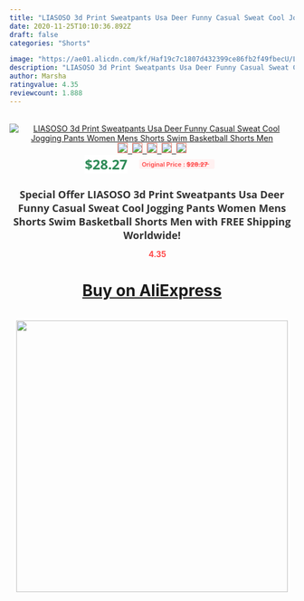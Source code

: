 ```yaml
---
title: "LIASOSO 3d Print Sweatpants Usa Deer Funny Casual Sweat Cool Jogging Pants Women Mens Shorts Swim Basketball Shorts Men"
date: 2020-11-25T10:10:36.892Z
draft: false
categories: "Shorts"

image: "https://ae01.alicdn.com/kf/Haf19c7c1807d432399ce86fb2f49fbecU/LIASOSO-3d-Print-Sweatpants-Usa-Deer-Funny-Casual-Sweat-Cool-Jogging-Pants-Women-Mens-Shorts-Swim.jpg"
description: "LIASOSO 3d Print Sweatpants Usa Deer Funny Casual Sweat Cool Jogging Pants Women Mens Shorts Swim Basketball Shorts Men"
author: Marsha
ratingvalue: 4.35
reviewcount: 1.888
---
```

<br>
<div style="text-align: center;">
<a href="https://s.click.aliexpress.com/e/_9jouHn" target="_blank" rel="nofollow noopener noreferrer"><img alt="LIASOSO 3d Print Sweatpants Usa Deer Funny Casual Sweat Cool Jogging Pants Women Mens Shorts Swim Basketball Shorts Men" class="magnifier-image" src="https://ae01.alicdn.com/kf/Haf19c7c1807d432399ce86fb2f49fbecU/LIASOSO-3d-Print-Sweatpants-Usa-Deer-Funny-Casual-Sweat-Cool-Jogging-Pants-Women-Mens-Shorts-Swim.jpg_640x640.jpg">
<br>
<img style="border:1px solid salmon" src="https://ae01.alicdn.com/kf/Haf19c7c1807d432399ce86fb2f49fbecU/LIASOSO-3d-Print-Sweatpants-Usa-Deer-Funny-Casual-Sweat-Cool-Jogging-Pants-Women-Mens-Shorts-Swim.jpg_120x120.jpg">&nbsp;&nbsp;<img style="border:1px solid salmon" src="https://ae01.alicdn.com/kf/Hc17efcb203b84940bf8ed9cd5947b3414/LIASOSO-3d-Print-Sweatpants-Usa-Deer-Funny-Casual-Sweat-Cool-Jogging-Pants-Women-Mens-Shorts-Swim.jpg_120x120.jpg">&nbsp;&nbsp;<img style="border:1px solid salmon" src="https://ae01.alicdn.com/kf/Hea4a6266dcad408491d535f28baf1408E/LIASOSO-3d-Print-Sweatpants-Usa-Deer-Funny-Casual-Sweat-Cool-Jogging-Pants-Women-Mens-Shorts-Swim.jpg_120x120.jpg">&nbsp;&nbsp;<img style="border:1px solid salmon" src="https://ae01.alicdn.com/kf/H6cb623ff54024ecd9a09ddb2fbb7cd5dS/LIASOSO-3d-Print-Sweatpants-Usa-Deer-Funny-Casual-Sweat-Cool-Jogging-Pants-Women-Mens-Shorts-Swim.jpg_120x120.jpg">&nbsp;&nbsp;<img style="border:1px solid salmon" src="https://ae01.alicdn.com/kf/H08b215bf5b854d6e87b3c07acc5d68a7U/LIASOSO-3d-Print-Sweatpants-Usa-Deer-Funny-Casual-Sweat-Cool-Jogging-Pants-Women-Mens-Shorts-Swim.jpg_120x120.jpg"></a></div><br0>
<div style="text-align: center;"><span style="background-color: white; border: 0px; box-sizing: border-box; color: seagreen; display: inline-block; font-family: &quot;open sans&quot; , &quot;arial&quot; , &quot;helvetica&quot; , sans-serif , &quot;heiti&quot;; font-size: 24px; font-stretch: inherit; font-weight: 700; line-height: inherit; margin: 0px 10px 0px 0px; padding: 0px; vertical-align: middle;">$28.27 </span>
<span style="background: rgb(255 , 241 , 241); border-radius: 3px; border: 0px; box-sizing: border-box; color: #ff4747; display: inline-block; font-family: inherit; font-size: 12px; font-stretch: inherit; font-style: inherit; font-variant: inherit; font-weight: 600; line-height: inherit; margin: 0px; padding: 2px 5px; transform: scale(0.9); vertical-align: middle;">Original Price : <b style="text-decoration: line-through;">$28.27 </b> &nbsp;&nbsp;</span></div>
<h1 style="color: #333333; display: inline-block; font-family: &quot;open sans&quot; , &quot;arial&quot; , &quot;helvetica&quot; , sans-serif , &quot;heiti&quot;; font-size: 18px; font-stretch: inherit; font-weight: 700; text-align: center;">Special Offer LIASOSO 3d Print Sweatpants Usa Deer Funny Casual Sweat Cool Jogging Pants Women Mens Shorts Swim Basketball Shorts Men with FREE Shipping Worldwide!</h1>
<div style="color: #ff4747; text-align: center;">
<img src="https://4.bp.blogspot.com/-M0ZcTcb-5uY/XleCXlxnR4I/AAAAAAAAAEc/OrjgMkXV1oMQFaCRZj5HQwOCBcu3w1FegCPcBGAYYCw/s1600/star.png" style="height: 15px;">&nbsp;<b>4.35</b></div>
<div class="button_cont" align="center"><a class="buynow_a" href="https://s.click.aliexpress.com/e/_9jouHn" target="_blank" rel="nofollow noopener noreferrer"><H1>Buy on AliExpress</H1></a></div><br>
<div class="separator" style="clear: both; text-align: center;">
<img src="https://lh3.googleusercontent.com/-pTy5HemUv9M/XlePHvY0dAI/AAAAAAAAAE4/0nX5iRUoIWY8eMW9Dpxeirr157OZliDIgCLcBGAsYHQ/s1600/badge.gif" width="480">
</div>
